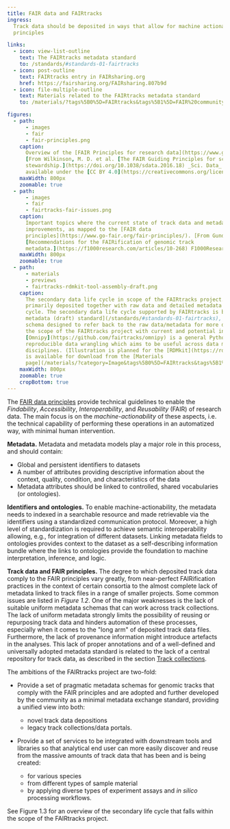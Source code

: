 ```yaml
---
title: FAIR data and FAIRtracks
ingress:
  Track data should be deposited in ways that allow for machine actionability, in line with the FAIR
  principles

links:
  - icon: view-list-outline
    text: The FAIRtracks metadata standard
    to: /standards/#standards-01-fairtracks
  - icon: post-outline
    text: FAIRtracks entry in FAIRsharing.org
    href: https://fairsharing.org/FAIRsharing.807b9d
  - icon: file-multiple-outline
    text: Materials related to the FAIRtracks metadata standard
    to: /materials/?tags%5B0%5D=FAIRtracks&tags%5B1%5D=FAIR%20community

figures:
  - path:
      - images
      - fair
      - fair-principles.png
    caption:
      Overview of the [FAIR Principles for research data](https://www.go-fair.org/fair-principles/).
      [From Wilkinson, M. D. et al. [The FAIR Guiding Principles for scientific data management and
      stewardship.](https://doi.org/10.1038/sdata.2016.18) _Sci. Data_ 3:160018 (2016), made
      available under the [CC BY 4.0](https://creativecommons.org/licenses/by/4.0/) license]
    maxWidth: 800px
    zoomable: true
  - path:
      - images
      - fair
      - fairtracks-fair-issues.png
    caption:
      Important topics where the current state of track data and metadata have potential for
      improvements, as mapped to the [FAIR data
      principles](https://www.go-fair.org/fair-principles/). [From Gundersen S et al.
      [Recommendations for the FAIRification of genomic track
      metadata.](https://f1000research.com/articles/10-268) F1000Research 2021, 10(ELIXIR):268]
    maxWidth: 800px
    zoomable: true
  - path:
      - materials
      - previews
      - fairtracks-rdmkit-tool-assembly-draft.png
    caption:
      The secondary data life cycle in scope of the FAIRtracks project. Genomic track files are
      primarily deposited together with raw data and detailed metadata through the primary data life
      cycle. The secondary data life cycle supported by FAIRtracks is built around the [FAIRtracks
      metadata (draft) standard](/standards/#standards-01-fairtracks), a minimal metadata exchange
      schema designed to refer back to the raw data/metadata for more details. The grey box shows
      the scope of the FAIRtracks project with current and potential integrations.
      [Omnipy](https://github.com/fairtracks/omnipy) is a general Python library for scalable and
      reproducible data wrangling which aims to be useful across data models and research
      disciplines. (Illustration is planned for the [RDMkit](https://rdmkit.elixir-europe.org/) and
      is available for download from the [Materials
      page](/materials/?category=Image&tags%5B0%5D=FAIRtracks&tags%5B1%5D=FAIRification))
    maxWidth: 800px
    zoomable: true
    cropBottom: true
---
```


The [FAIR data principles](https://www.go-fair.org/fair-principles/) provide technical guidelines to
enable the _Findability_, _Accessibility_, _Interoperability_, and _Reusability_ (FAIR) of research
data. The main focus is on the _machine-actionability_ of these aspects, i.e. the technical
capability of performing these operations in an automatized way, with minimal human intervention.

**Metadata.** Metadata and metadata models play a major role in this process, and should contain:

- Global and persistent identifiers to datasets
- A number of attributes providing descriptive information about the context, quality, condition,
  and characteristics of the data
- Metadata attributes should be linked to controlled, shared vocabularies (or ontologies).

**Identifiers and ontologies.** To enable machine-actionability, the metadata needs to indexed in a
searchable resource and made retrievable via the identifiers using a standardized communication
protocol. Moreover, a high level of standardization is required to achieve semantic interoperability
allowing, e.g., for integration of different datasets. Linking metadata fields to ontologies
provides context to the dataset as a self-describing information bundle where the links to
ontologies provide the foundation to machine interpretation, inference, and logic.

**Track data and FAIR principles.** The degree to which deposited track data comply to the FAIR
principles vary greatly, from near-perfect FAIRification practices in the context of certain
consortia to the almost complete lack of metadata linked to track files in a range of smaller
projects. Some common issues are listed in _Figure 1.2_. One of the major weaknesses is the lack of
suitable uniform metadata schemas that can work across track collections. The lack of uniform
metadata strongly limits the possibility of reusing or repurposing track data and hinders automation
of these processes, especially when it comes to the "long arm" of deposited track data files.
Furthermore, the lack of provenance information might introduce artefacts in the analyses. This lack
of proper annotations and of a well-defined and universally adopted metadata standard is related to
the lack of a central repository for track data, as described in the section
[Track collections](/tracks/#tracks-03-track-collections).

<ui-fairtracks-content space-inside-below>

The ambitions of the FAIRtracks project are two-fold:

- Provide a set of pragmatic metadata schemas for genomic tracks that comply with the FAIR
  principles and are adopted and further developed by the community as a minimal metadata exchange
  standard, providing a unified view into both:

  - novel track data depositions
  - legacy track collections/data portals.

- Provide a set of services to be integrated with downstream tools and libraries so that analytical
  end user can more easily discover and reuse from the massive amounts of track data that has been
  and is being created:

  - for various species
  - from different types of sample material
  - by applying diverse types of experiment assays and _in silico_ processing workflows.

See Figure 1.3 for an overview of the secondary life cycle that falls within the scope of the
FAIRtracks project.

</ui-fairtracks-content>
